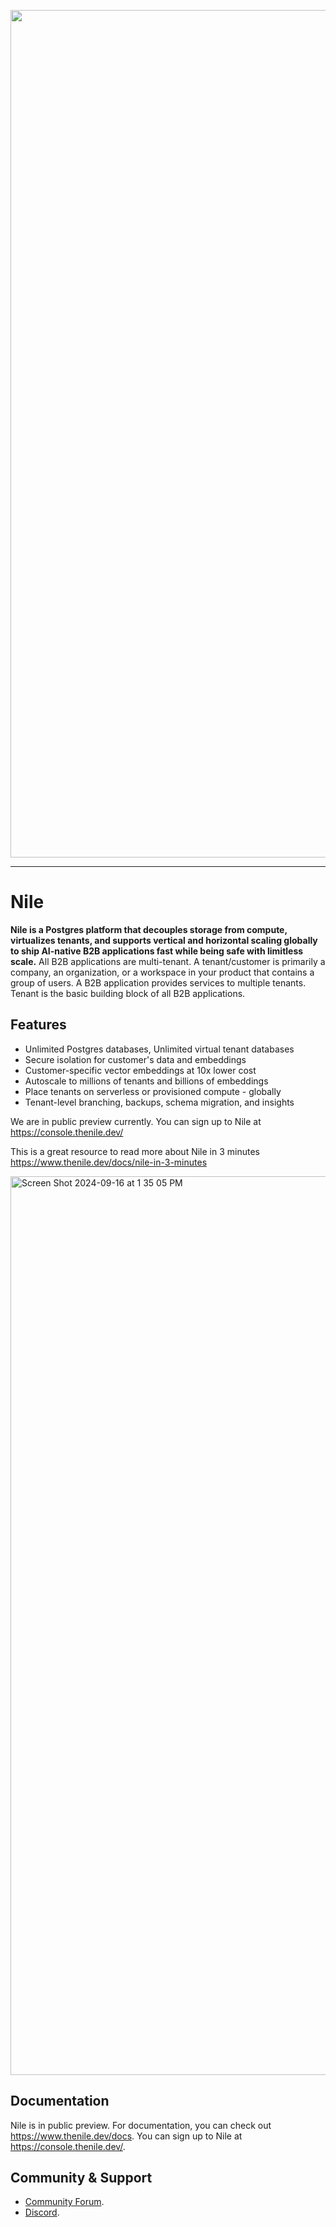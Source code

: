 <p align="center">
<img width="1356" alt="Screen Shot 2023-06-21 at 7 35 32 PM" src="https://github.com/user-attachments/assets/b117a6ad-589e-4c73-a550-ef671c012430">
</p>

---

# Nile

**Nile is a Postgres platform that decouples storage from compute, virtualizes tenants, and supports vertical and horizontal scaling globally to ship AI-native B2B applications fast while being safe with limitless scale.** All B2B applications are multi-tenant. A tenant/customer is primarily a company, an organization, or a workspace in your product that contains a group of users. A B2B application provides services to multiple tenants. Tenant is the basic building block of all B2B applications.

## Features

- Unlimited Postgres databases, Unlimited virtual tenant databases
- Secure isolation for customer's data and embeddings
- Customer-specific vector embeddings at 10x lower cost
- Autoscale to millions of tenants and billions of embeddings
- Place tenants on serverless or provisioned compute - globally
- Tenant-level branching, backups, schema migration, and insights

We are in public preview currently. You can sign up to Nile at https://console.thenile.dev/

This is a great resource to read more about Nile in 3 minutes https://www.thenile.dev/docs/nile-in-3-minutes

<img width="1438" alt="Screen Shot 2024-09-16 at 1 35 05 PM" src="https://github.com/user-attachments/assets/51bdcb1f-5981-4589-aae7-3f2ed72c723c">


## Documentation

Nile is in public preview. For documentation, you can check out https://www.thenile.dev/docs. You can sign up to Nile at https://console.thenile.dev/.

## Community & Support

- [Community Forum](https://github.com/orgs/niledatabase/discussions).
- [Discord](https://discord.gg/s7hcR9Hxj3).
